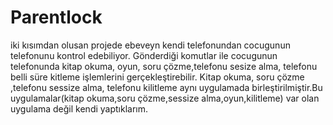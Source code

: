 # Parentlock
iki kısımdan olusan projede ebeveyn kendi telefonundan cocugunun telefonunu kontrol edebiliyor.
Gönderdiği komutlar ile cocugunun telefonunda kitap okuma, oyun, soru çözme,telefonu sesize alma, telefonu belli süre kitleme işlemlerini gerçekleştirebilir.
Kitap okuma, soru çözme ,telefonu sessize alma, telefonu kilitleme aynı uygulamada birleştirilmiştir.Bu uygulamalar(kitap okuma,soru çözme,sessize alma,oyun,kilitleme) var olan uygulama değil kendi yaptıklarım.
